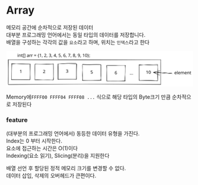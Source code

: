 # Array

메모리 공간에 순차적으로 저장된 데이터\
대부분 프로그래밍 언어에서는 동일 타입의 데이터를 저장합니다.\
배열을 구성하는 각각의 값을 `요소`라고 하며, 위치는 `인덱스`라고 한다

<img src="../../.gitbook/assets/file.drawing (3).svg" alt="" class="gitbook-drawing">

Memory에`FFFF00 FFFF04 FFFF08 ...` 식으로 해당 타입의 Byte크기 만큼 순차적으로 저장된다

### feature

(대부분의 프로그래밍 언어에서) 동등한  데이터 유형을 가진다. \
Index는 0 부터 시작한다.\
요소에 접근하는 시간은 O(1)이다\
Indexing(요소 읽기), Slicing(분리)을 지원한다



배열 선언 후 할당된 정적 메모리 크기를 변경할 수 없다.\
데이터 삽입, 삭제의 오버헤드가 큰편이다.

